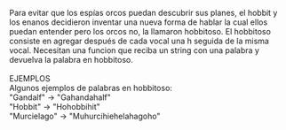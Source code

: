 <p>Para evitar que los espías orcos puedan descubrir sus planes, el hobbit y los enanos decidieron inventar una nueva forma de hablar la cual ellos puedan entender pero los orcos no, la llamaron hobbitoso. El hobbitoso consiste en agregar después de cada vocal una h seguida de la misma vocal. Necesitan una funcion que reciba un string con una palabra y devuelva la palabra en hobbitoso.<br/><br/>EJEMPLOS<br/>Algunos ejemplos de palabras en hobbitoso:<br/>&#34;Gandalf&#34; -&gt; &#34;Gahandahalf&#34;<br/>&#34;Hobbit&#34; -&gt; &#34;Hohobbihit&#34;<br/>&#34;Murcielago&#34; -&gt; &#34;Muhurcihiehelahagoho&#34;<br/><br/></p>